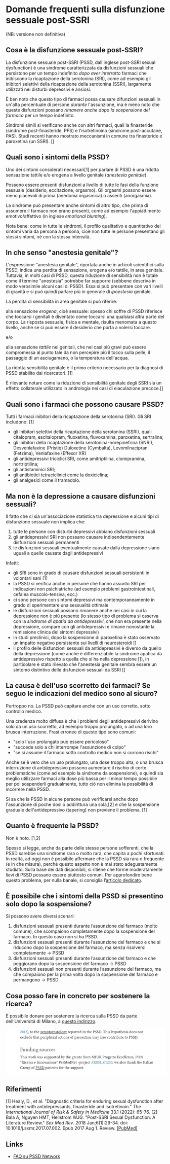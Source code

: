 # Domande frequenti sulla disfunzione sessuale post-SSRI

(NB: versione non definitiva)

## Cosa è la disfunzione sessuale post-SSRI?

La disfunzione sessuale post-SSRI (PSSD, dall'inglese post-SSRI sexual dysfunction) è una sindrome caratterizzata da disfunzioni sessuali
che persistono per un tempo indefinito *dopo aver interrotto* farmaci che inibiscono la ricaptazione della serotonina (SRI),
come ad esempio gli inibitori selettivi della ricaptazione della serotonina (SSRI), largamente utilizzati nei disturbi depressivi e ansiosi.

È ben noto che questo tipo di farmaci possa causare difunzioni sessuali in un'alta percentuale di persone *durante* l'assunzione,
ma è meno noto che queste disfunzioni possano *rimanere anche dopo la sospensione del farmaco* per un tempo indefinito.

Sindromi simili si verificano anche con altri farmaci, quali la finasteride (sindrome post-finasteride, PFS) e l'isotretinoina (sindrome post-accutane, PAS).
Studi recenti hanno mostrato meccanismi in comune tra finasteride e paroxetina (un SSRI). []

## Quali sono i sintomi della PSSD?

Uno dei sintomi considerati necessari[1] per parlare di PSSD è una ridotta sensazione tattile e/o erogena a livello genitale (*anestesia genitale*).

Possono essere presenti disfunzioni a livello di tutte le fasi della funzione sessuale (desiderio, eccitazione, orgasmo).
Gli orgasmi possono essere meno piacevoli di prima (anedonia orgasmica) o assenti (anorgasmia).

La sindrome può presentare anche sintomi di altro tipo, che prima di assumere il farmaco non erano presenti, come ad esempio l'appiattimento emotivo/affettivo (in inglese *emotional blunting*).

Nota bene: come in tutte le sindromi, il profilo qualitativo e quantitativo dei sintomi varia da persona a persona, cioè non tutte le persone presentano gli stessi sintomi, né con la stessa intensità.

## In che senso "anestesia genitale"?

L'espressione "anestesia genitale", riportata anche in articoli scientifici sulla PSSD, indica una perdita di sensazione, erogena e/o tattile, in area genitale.
Tuttavia, in molti casi di PSSD, questa riduzione di sensibilità non è totale come il termine "anestesia" potrebbe far supporre (sebbene descriva in modo verosimile alcuni casi di PSSD).
Essa si può presentare con vari livelli di gravità e si può quindi parlare più in generale di *ipoestesia* genitale.

La perdita di sensibilità in area genitale si può riferire:

alla sensazione *erogena*, cioè sessuale: spesso chi soffre di PSSD riferisce che toccarsi i genitali è diventato come toccarsi una qualsiasi altra parte del corpo. La risposta sessuale, fisica e mentale, risulta menomata a questo livello, anche se ci può essere il desiderio che porta a volersi toccare.

e/o

alla sensazione *tattile* nei genitali, che nei casi più gravi può essere compromessa al punto tale da non percepire più il tocco sulla pelle, il passaggio di un asciugamano, o la temperatura dell'acqua.

La ridotta sensibilità genitale è il primo criterio necessario per la diagnosi di PSSD stabilito dai ricercatori. [1]

È rilevante notare come la riduzione di sensibilità genitale degli SSRI sia un effetto collaterale utilizzato in andrologia nei casi di eiaculazione precoce.[]

## Quali sono i farmaci che possono causare PSSD?

Tutti i farmaci inibitori della ricaptazione della serotonina (SRI). Gli SRI includono: [1]

* gli inibitori selettivi della ricaptazione della serotonina (SSRI), quali citalopram, escitalopram, fluoxetina, fluvoxamina, paroxetina, sertralina;
* gli inibitori della ricaptazione della serotonina-norepinefrina (SNRI), Desvenlafaxine (Pristiq) Duloxetine (Cymbalta), Levomilnacipran (Fetzima), Venlafaxine (Effexor XR)
* gli antidepressivi triciclici SRI, come amitriptilina, clomipramina, nortriptilina;
* gli antistaminici SRI;
* gli antibiotici tetraciclinici come la doxiciclina;
* gli analgesici come il tramadolo.

## Ma non è la depressione a causare disfunzioni sessuali?

Il fatto che ci sia un'associazione statistica tra depressione e alcuni tipi di disfunzione sessuale non implica che:

1. tutte le persone con disturbi depressivi abbiano disfunzioni sessuali
2. gli antidepressivi SRI non possano causare indipendentemente disfunzioni sessuali permanenti
3. le disfunzioni sessuali eventualmente causate dalla depressione siano uguali a quelle causate dagli antidepressivi

Infatti:

* gli SRI sono in grado di causare disfunzioni sessuali persistenti in volontari sani [1]
* la PSSD si verifica anche in persone che hanno assunto SRI per indicazioni non psichiatriche (ad esempio problemi gastrointestinali, cefalea muscolo-tensiva, ecc.)
* ci sono persone con sintomi depressivi ma contemporaneamente in grado di sperimentare una sessualità ottimale
* le disfunzioni sessuali possono rimanere anche nei casi in cui la depressione non è più presente
(lo stesso tipo di problema si osserva con la *sindrome di apatia da antidepressivi*, che non era presente nella depressione, compare con gli antidepressivi e rimane nonostante la remissione clinica dei sintomi depressivi)
* in studi preclinici, dopo la sospensione di paroxetina è stato osservato un impatto negativo persistente sui livelli di neurosteroidi []
* il profilo delle disfunzioni sessuali da antidepressivi è diverso da quello della depressione (come anche è differenziabile la sindrome apatica da antidepressivo rispetto a quella che si ha nella depressione []), in particolare è stato rilevato che l'anestesia genitale sembra essere un sintomo distintivo delle disfunzioni sessuali da SSRI []

## La causa è dell'uso scorretto dei farmaci? Se seguo le indicazioni del medico sono al sicuro?

Purtroppo no. La PSSD può capitare anche con un uso corretto, sotto controllo medico.

Una credenza molto diffusa è che i problemi degli antidepressivi derivino solo da un uso scorretto, ad esempio troppo prolungato, o ad una loro brusca interruzione.
Frasi erronee di questo tipo sono comuni:

* "solo l'uso prolungato può essere pericoloso"
* "succede solo a chi interrompe l'assunzione di colpo"
* "se si assume il farmaco sotto controllo medico non si corrono rischi"

Anche se è vero che un uso prolungato, una dose troppo alta, o una brusca interruzione di antidepressivo possono aumentare il rischio di certe problematiche
(come ad esempio la sindrome da sospensione),
e quindi sia meglio utilizzare farmaci alla dose più bassa per il minor tempo possibile per poi sospenderli gradualmente,
tutto ciò non elimina la possibilità di incorrere nella PSSD.

Si sa che la PSSD in alcune persone può verificarsi anche dopo l'assunzione di poche dosi o addirittura una sola,[2]
e che la sospensione graduale dell'antidepressivo (tapering) non previene il problema. [1]

## Quanto è frequente la PSSD?

Non è noto. [1,2]

Spesso si legge, anche da parte delle stesse persone sofferenti, che la PSSD sarebbe una sindrome rara o molto rara, che capita a pochi sfortunati.
In realtà, ad oggi non è possibile affermare che la PSSD sia rara o frequente (e in che misura), perché questo aspetto non è mai stato adeguatamente studiato.
Sulla base dei dati disponibili, si ritiene che forme moderatamente lievi di PSSD possano essere piuttosto comuni.
Per approfondire bene questo problema, per nulla banale, si consiglia l’[articolo dedicato](prevalenza.md).

## È possibile che i sintomi della PSSD si presentino solo dopo la sospensione?

Si possono avere diversi scenari:

1. disfunzioni sessuali presenti durante l’assunzione del farmaco (molto comune), che scompaiono completamente dopo la sospensione del farmaco. In questo caso non si ha PSSD.
2. disfunzioni sessuali presenti durante l’assunzione del farmaco e che si riducono dopo la sospensione del farmaco, ma senza risolversi completamente → PSSD
3. disfunzioni sessuali presenti durante l’assunzione del farmaco e che peggiorano dopo la sospensione del farmaco → PSSD
4. disfunzioni sessuali non presenti durante l’assunzione del farmaco, ma che compaiono per la prima volta dopo la sospensione del farmaco e permangono → PSSD

## Cosa posso fare in concreto per sostenere la ricerca?

È possibile donare per sostenere la ricerca sulla PSSD da parte dell’Università di Milano, a [questo indirizzo](https://www.gofundme.com/f/27l8qmes5c).

![](../img/funding-sources.png)

## Riferimenti

[1]	Healy, D., et al. "Diagnostic criteria for enduring sexual dysfunction after treatment with antidepressants, finasteride and isotretinoin." *The International Journal of Risk & Safety in Medicine* 33.1 (2022): 65-76.
[2] Bala A, Nguyen HMT, Hellstrom WJG. "Post-SSRI Sexual Dysfunction: A Literature Review."
*Sex Med Rev*. 2018 Jan;6(1):29-34. doi: 10.1016/j.sxmr.2017.07.002. Epub 2017 Aug 1. Review.
[[PubMed]](https://pubmed.ncbi.nlm.nih.gov/28778697)

## Links

* [FAQ su PSSD Network](https://www.pssdnetwork.org/faq)
